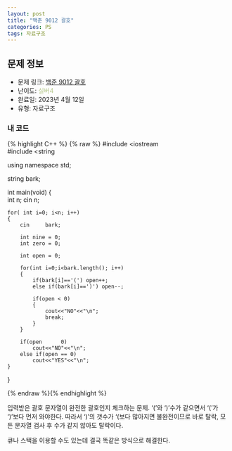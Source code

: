 ```yaml
---
layout: post
title: "백준 9012 괄호"
categories: PS
tags: 자료구조
---
```


## 문제 정보
- 문제 링크: [백준 9012 괄호](https://www.acmicpc.net/problem/9012)
- 난이도: <span style="color:#B5C78A">실버4</span>
- 완료일: 2023년 4월 12일
- 유형: 자료구조

### 내 코드

{% highlight C++ %} {% raw %}
#include <iostream	
#include <string	

using namespace std;

string bark;

int main(void)
{	
	int n;
	cin		 n;
	
	for( int i=0; i<n; i++)
	{
		cin		bark;
		
		int nine = 0;
		int zero = 0;
		
		int open = 0;
		
		for(int i=0;i<bark.length(); i++)
		{
			if(bark[i]=='(') open++;
			else if(bark[i]==')') open--;
			
			if(open < 0)
			{
				cout<<"NO"<<"\n";
				break;
			}
		}
		
		if(open 	 0)
			cout<<"NO"<<"\n";
		else if(open == 0)
			cout<<"YES"<<"\n";
	}
}

{% endraw %}{% endhighlight %}

입력받은 괄호 문자열이 완전한 괄호인지 체크하는 문제. ‘(’와 ‘)’수가 같으면서 ‘(’가 ‘)’보다 먼저 와야한다. 따라서 ‘)’의 갯수가 ‘(보다 많아지면 불완전이므로 바로 탈락, 모든 문자열 검사 후 수가 같지 않아도 탈락이다.

큐나 스택을 이용할 수도 있는데 결국 똑같은 방식으로 해결한다.
